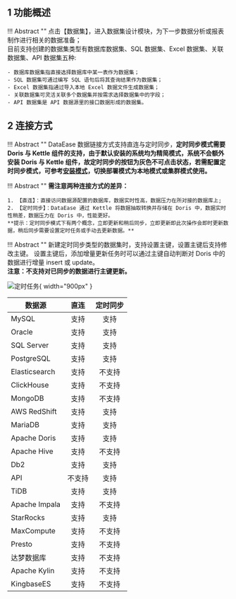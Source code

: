 ## 1 功能概述!!! Abstract ""    点击【数据集】，进入数据集设计模块，为下一步数据分析或报表制作进行相关的数据准备；      目前支持创建的数据集类型有数据库数据集、SQL 数据集、Excel 数据集、关联数据集、API 数据集五种:    - 数据库数据集指直接选择数据库中某一表作为数据集；    - SQL 数据集可通过编写 SQL 语句后将其查询结果作为数据集；    - Excel 数据集指通过导入本地 Excel 数据文件生成数据集；    - 关联数据集可灵活关联多个数据集并按需求选择数据集中的字段；    - API 数据集是 API 数据源里的接口数据形成的数据集。## 2 连接方式!!! Abstract ""    DataEase 数据链接方式支持直连与定时同步，**定时同步模式需要 Doris 与 Kettle 组件的支持，由于默认安装的系统均为精简模式，系统不会额外安装 Doris 与 Kettle 组件，故定时同步的按钮为灰色不可点击状态，若需配置定时同步模式，可参考[安装模式](../installation/installation_mode.md)，切换部署模式为本地模式或集群模式使用。**!!! Abstract ""    **需注意两种连接方式的差异：**      1. 【直连】：直接访问数据源配置的数据库，数据实时性高，数据压力在所对接的数据库上;      2. 【定时同步】：DataEase 通过 Kettle 将数据抽取转换并存储在 Doris 中，数据实时性稍差，数据压力在 Doris 中，性能更好。      **提示：定时同步模式下有两个概念，立即更新和稍后同步，立即更新即此次操作会即时更新数据，稍后同步需要设置定时任务或手动去更新数据。**!!! Abstract ""    新建定时同步类型的数据集时，支持设置主键，设置主键后支持修改主键。 设置主键后，添加增量更新任务时可以通过主键自动判断对 Doris 中的数据进行增量 insert 或 update。        **注意：不支持对已同步的数据进行主键更新。**![定时任务](../../img/dataset_configuration/定时同步支持主键设置.png){ width="900px" }| 数据源           | 直连  | 定时同步 ||---------------|:---:|:----:|| MySQL         | 支持  |  支持  || Oracle        | 支持  |  支持  | | SQL Server    | 支持  |  支持  || PostgreSQL    | 支持  |  支持  || Elasticsearch | 支持  | 不支持  || ClickHouse    | 支持  | 不支持  || MongoDB       | 支持  | 不支持  || AWS RedShift  | 支持  |  支持  || MariaDB       | 支持  |  支持  || Apache Doris  | 支持  |  支持  || Apache Hive   | 支持  | 不支持  || Db2           | 支持  |  支持  || API           | 不支持 |  支持  || TiDB          | 支持  |  支持  || Apache Impala | 支持  | 不支持  || StarRocks     | 支持  |  支持  || MaxCompute    | 支持  | 不支持  || Presto        | 支持  | 不支持  || 达梦数据库         | 支持  | 不支持  || Apache Kylin  | 支持  | 不支持  || KingbaseES      | 支持  | 不支持  |